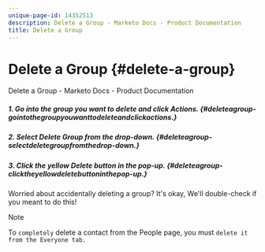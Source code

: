 ```yaml
---
unique-page-id: 14352513
description: Delete a Group - Marketo Docs - Product Documentation
title: Delete a Group
---
```


# Delete a Group {#delete-a-group}

Delete a Group - Marketo Docs - Product Documentation

##### 1. Go into the group you want to delete and click Actions. {#deleteagroup-gointothegroupyouwanttodeleteandclickactions.}

##### 2. Select Delete Group from the drop-down. {#deleteagroup-selectdeletegroupfromthedrop-down.}

##### 3. Click the yellow Delete button in the pop-up. {#deleteagroup-clicktheyellowdeletebuttoninthepop-up.}

Worried about accidentally deleting a group? It's okay, We'll double-check if you meant to do this!

>[!NOTE]
>
>To `completely` delete a contact from the People page, you must `delete it from the Everyone tab.`

&nbsp; 